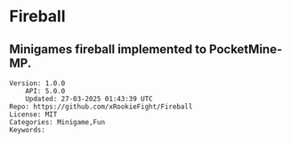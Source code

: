 # Fireball
## Minigames fireball implemented to PocketMine-MP.
```properties
Version: 1.0.0
    API: 5.0.0
    Updated: 27-03-2025 01:43:39 UTC
Repo: https://github.com/xRookieFight/Fireball
License: MIT
Categories: Minigame,Fun
Keywords: 
```